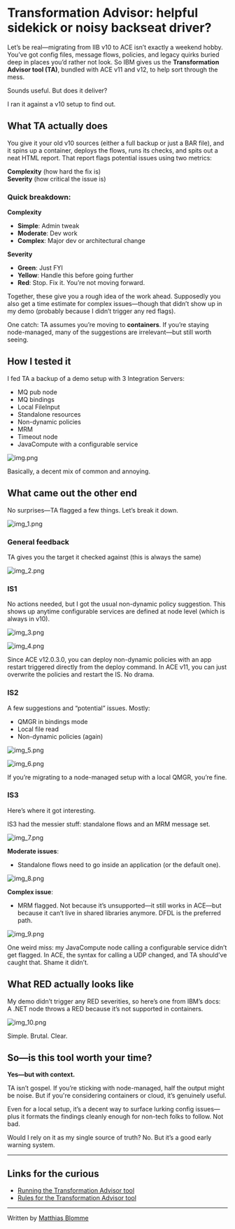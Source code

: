 # Transformation Advisor: helpful sidekick or noisy backseat driver?

Let’s be real—migrating from IIB v10 to ACE isn’t exactly a weekend hobby. You’ve got config files, message flows, policies, and legacy quirks buried deep in places you’d rather not look. So IBM gives us the **Transformation Advisor tool (TA)**, bundled with ACE v11 and v12, to help sort through the mess.

Sounds useful. But does it deliver?

I ran it against a v10 setup to find out.


## What TA actually does

You give it your old v10 sources (either a full backup or just a BAR file), and it spins up a container, deploys the flows, runs its checks, and spits out a neat HTML report. That report flags potential issues using two metrics:

**Complexity** (how hard the fix is)  
**Severity** (how critical the issue is)

### Quick breakdown:

**Complexity**
- **Simple**: Admin tweak
- **Moderate**: Dev work
- **Complex**: Major dev or architectural change

**Severity**
- **Green**: Just FYI
- **Yellow**: Handle this before going further
- **Red**: Stop. Fix it. You’re not moving forward.

Together, these give you a rough idea of the work ahead. Supposedly you also get a time estimate for complex issues—though that didn’t show up in my demo (probably because I didn’t trigger any red flags).

One catch: TA assumes you’re moving to **containers**. If you’re staying node-managed, many of the suggestions are irrelevant—but still worth seeing.


## How I tested it

I fed TA a backup of a demo setup with 3 Integration Servers:

- MQ pub node
- MQ bindings
- Local FileInput
- Standalone resources
- Non-dynamic policies
- MRM
- Timeout node
- JavaCompute with a configurable service

![img.png](img.png)

Basically, a decent mix of common and annoying.

## What came out the other end

No surprises—TA flagged a few things. Let’s break it down.

![img_1.png](img_1.png)

### General feedback

TA gives you the target it checked against (this is always the same)

![img_2.png](img_2.png)

### IS1

No actions needed, but I got the usual non-dynamic policy suggestion. This shows up anytime configurable services are defined at node level (which is always in v10).

![img_3.png](img_3.png)

![img_4.png](img_4.png)

Since ACE v12.0.3.0, you can deploy non-dynamic policies with an app restart triggered directly from the deploy command. In ACE v11, you can just overwrite the policies and restart the IS. No drama.


### IS2

A few suggestions and “potential” issues. Mostly:

- QMGR in bindings mode
- Local file read
- Non-dynamic policies (again)

![img_5.png](img_5.png)

![img_6.png](img_6.png)

If you’re migrating to a node-managed setup with a local QMGR, you’re fine.

### IS3

Here’s where it got interesting.

IS3 had the messier stuff: standalone flows and an MRM message set.

![img_7.png](img_7.png)

**Moderate issues**:
- Standalone flows need to go inside an application (or the default one).

![img_8.png](img_8.png)

**Complex issue**:
- MRM flagged. Not because it’s unsupported—it still works in ACE—but because it can’t live in shared libraries anymore. DFDL is the preferred path.

![img_9.png](img_9.png)

One weird miss: my JavaCompute node calling a configurable service didn’t get flagged. In ACE, the syntax for calling a UDP changed, and TA should’ve caught that. Shame it didn’t.


## What RED actually looks like

My demo didn’t trigger any RED severities, so here’s one from IBM’s docs:  
A .NET node throws a RED because it’s not supported in containers.

![img_10.png](img_10.png)

Simple. Brutal. Clear.


## So—is this tool worth your time?

**Yes—but with context.**

TA isn’t gospel. If you’re sticking with node-managed, half the output might be noise. But if you're considering containers or cloud, it’s genuinely useful.

Even for a local setup, it’s a decent way to surface lurking config issues—plus it formats the findings cleanly enough for non-tech folks to follow. Not bad.

Would I rely on it as my single source of truth? No. But it’s a good early warning system.

---

## Links for the curious

- [Running the Transformation Advisor tool](https://www.ibm.com/docs/en/app-connect/11.0.0?topic=tasks-running-transformation-advisor-tool)
- [Rules for the Transformation Advisor tool](https://www.ibm.com/docs/en/app-connect/11.0.0?topic=tasks-rules-transformation-advisor-tool)

---

Written by [Matthias Blomme](https://www.linkedin.com/in/matthiasblomme/)